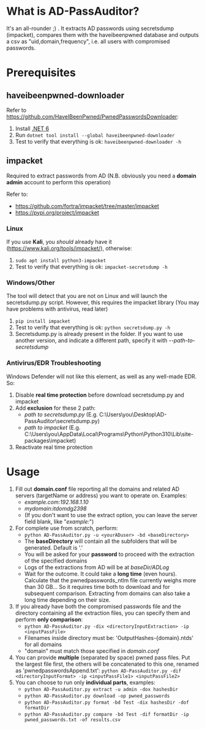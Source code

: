 # What is AD-PassAuditor?

It's an all-rounder ;) . It extracts AD passwords using secretsdump (impacket), 
compares them with the haveibeenpwned database and outputs a csv as "uid,domain,frequency", 
i.e. all users with compromised passwords.

# Prerequisites

## haveibeenpwned-downloader

Refer to https://github.com/HaveIBeenPwned/PwnedPasswordsDownloader:

1. Install [.NET 6](https://dotnet.microsoft.com/en-us/download/dotnet/6.0)
2. Run `dotnet tool install --global haveibeenpwned-downloader`
3. Test to verify that everything is ok: `haveibeenpwned-downloader -h`

## impacket

Required to extract passwords from AD (N.B. obviously you need a **domain admin** account to perform this operation)

Refer to:
- https://github.com/fortra/impacket/tree/master/impacket
- https://pypi.org/project/impacket

### Linux

If you use **Kali**, you _should_ already have it (https://www.kali.org/tools/impacket/), otherwise:

1. `sudo apt install python3-impacket`
2. Test to verify that everything is ok: `impacket-secretsdump -h`

### Windows/Other

The tool will detect that you are not on Linux and will launch the secretsdump.py script. 
However, this requires the impacket library (You may have problems with antivirus, read later)

1. `pip install impacket`
2. Test to verify that everything is ok: `python secretsdump.py -h`
3. Secretsdump.py is already present in the folder. If you want to use another version, and indicate a different path, specify it with _--path-to-secretsdump_

### Antivirus/EDR Troubleshooting

Windows Defender will not like this element, as well as any well-made EDR. So:

1. Disable **real time protection** before download secretsdump.py and impacket
2. Add **exclusion** for these 2 path:
    - _path to secretsdump.py_ (E.g. C:\Users\you\Desktop\AD-PassAuditor\secretsdump.py)
    - _path to impacket_ (E.g. C:\Users\you\AppData\Local\Programs\Python\Python310\Lib\site-packages\impacket)
3. Reactivate real time protection

# Usage

1. Fill out **domain.conf** file reporting all the domains and related AD servers (targetName or address) you want to operate on. Examples:
   - _example.com:192.168.1.10_
   - _mydomain:itdomdg2398_
   - (If you don't want to use the extract option, you can leave the server field blank, like "_example:_")
2. For complete use from scratch, perform:
   - `python AD-PassAuditor.py -u <yourADuser> -bd <baseDirectory>`
   - The **baseDirectory** will contain all the subfolders that will be generated. Default is '.'
   - You will be asked for your **password** to proceed with the extraction of the specified domains
   - Logs of the extractions from AD will be at _baseDir/ADLog_
   - Wait for the outcome. It could take a **long time** (even hours). Calculate that the pwnedpasswords_ntlm file currently weighs more than 30 GB... So it requires time both to download and for subsequent comparison. Extracting from domains can also take a long time depending on their size.
3. If you already have both the compromised passwords file and the directory containing all the extraction files, you can specify them and perform **only comparison**:
   - `python AD-PassAuditor.py -dix <directoryInputExtraction> -ip <inputPassFile>`
   - Filenames inside directory must be: 'OutputHashes-{domain}.ntds' for all domains
   - "domain" must match those specified in _domain.conf_
4. You can provide **multiple** (separated by space) pwned pass files. Put the largest file first, the others will be concatenated to this one, renamed as 'pwnedpasswordsAppend.txt':  `python AD-PassAuditor.py -dif <directoryInputFormat> -ip <inputPassFile1> <inputPassFile2>`
5. You can choose to run only **individual parts**, examples:
   - `python AD-PassAuditor.py extract -u admin -dox hashesDir`
   - `python AD-PassAuditor.py download -op pwned_passwords`
   - `python AD-PassAuditor.py format -bd Test -dix hashesDir -dof formatDir`
   - `python AD-PassAuditor.py compare -bd Test -dif formatDir -ip pwned_passwords.txt -of results.csv`
